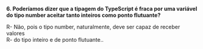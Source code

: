 **6. Poderíamos dizer que a tipagem do TypeScript é fraca por uma variável do tipo number aceitar tanto inteiros como ponto flutuante?**

R- Não, pois o tipo number, naturalmente, deve ser capaz de receber valores                
R- do tipo inteiro e de ponto flutuante..
